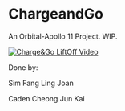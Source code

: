 # ChargeandGo
An Orbital-Apollo 11 Project. WIP.

[![Charge&Go LiftOff Video](https://img.youtube.com/vi/og3ETiazrNQ/0.jpg)](https://www.youtube.com/watch?v=og3ETiazrNQ)


Done by:
<p>
Sim Fang Ling Joan
<p/>
Caden Cheong Jun Kai
